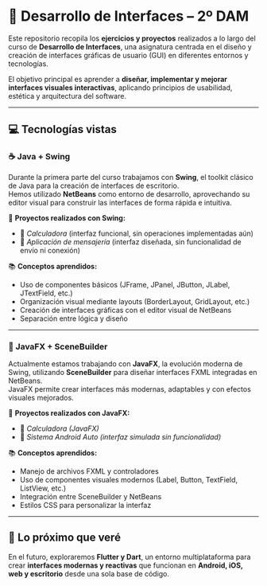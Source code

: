 # 🎨 Desarrollo de Interfaces – 2º DAM

Este repositorio recopila los **ejercicios y proyectos** realizados a lo largo del curso de **Desarrollo de Interfaces**, una asignatura centrada en el diseño y creación de interfaces gráficas de usuario (GUI) en diferentes entornos y tecnologías.

El objetivo principal es aprender a **diseñar, implementar y mejorar interfaces visuales interactivas**, aplicando principios de usabilidad, estética y arquitectura del software.

---

## 💻 Tecnologías vistas

### ☕ Java + Swing
Durante la primera parte del curso trabajamos con **Swing**, el toolkit clásico de Java para la creación de interfaces de escritorio.  
Hemos utilizado **NetBeans** como entorno de desarrollo, aprovechando su editor visual para construir las interfaces de forma rápida e intuitiva.

📌 **Proyectos realizados con Swing:**
- 🧮 *Calculadora* (interfaz funcional, sin operaciones implementadas aún)  
- 💬 *Aplicación de mensajería* (interfaz diseñada, sin funcionalidad de envío ni conexión)

📚 **Conceptos aprendidos:**
- Uso de componentes básicos (JFrame, JPanel, JButton, JLabel, JTextField, etc.)
- Organización visual mediante layouts (BorderLayout, GridLayout, etc.)
- Creación de interfaces gráficas con el editor visual de NetBeans
- Separación entre lógica y diseño

---

### 🌿 JavaFX + SceneBuilder
Actualmente estamos trabajando con **JavaFX**, la evolución moderna de Swing, utilizando **SceneBuilder** para diseñar interfaces FXML integradas en NetBeans.  
JavaFX permite crear interfaces más modernas, adaptables y con efectos visuales mejorados.

📌 **Proyectos realizados con JavaFX:**
- 🧮 *Calculadora (JavaFX)*  
- 🚗 *Sistema Android Auto (interfaz simulada sin funcionalidad)*

📚 **Conceptos aprendidos:**
- Manejo de archivos FXML y controladores
- Uso de componentes visuales modernos (Label, Button, TextField, ListView, etc.)
- Integración entre SceneBuilder y NetBeans
- Estilos CSS para personalizar la interfaz

---

## 🚀 Lo próximo que veré
En el futuro, exploraremos **Flutter y Dart**, un entorno multiplataforma para crear **interfaces modernas y reactivas** que funcionan en **Android, iOS, web y escritorio** desde una sola base de código.

